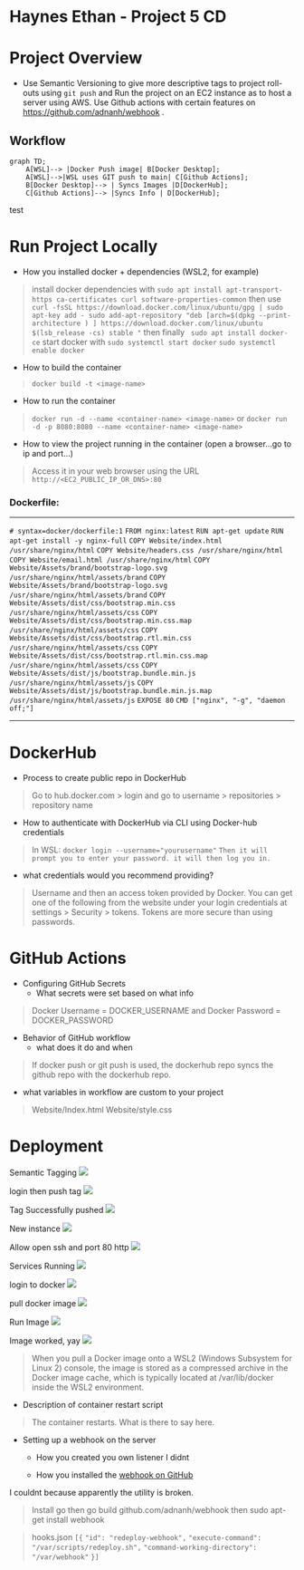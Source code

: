 <script src="https://cdn.jsdelivr.net/npm/mermaid/dist/mermaid.min.js"></script>

# Haynes Ethan - Project 5 CD

# Project Overview

- Use Semantic Versioning to give more descriptive tags to project roll-outs using `git push` and Run the project on an EC2 instance as to host a server using AWS. Use Github actions with certain features on https://github.com/adnanh/webhook . 

## Workflow 

```mermaid
graph TD;
    A[WSL]--> |Docker Push image| B[Docker Desktop];
    A[WSL]-->|WSL uses GIT push to main| C[Github Actions];
    B[Docker Desktop]--> | Syncs Images |D[DockerHub];
    C[Github Actions]--> |Syncs Info | D[DockerHub];

```

test
# Run Project Locally

- How you installed docker + dependencies (WSL2, for example)

> install docker dependencies with `sudo apt install apt-transport-https ca-certificates curl software-properties-common` 
then use 
`curl -fsSL https://download.docker.com/linux/ubuntu/gpg | sudo apt-key add -
sudo add-apt-repository "deb [arch=$(dpkg --print-architecture ) ] https://download.docker.com/linux/ubuntu $(lsb_release -cs) stable "`
then finally 
` sudo apt install docker-ce`
start docker with 
`sudo systemctl start docker`
`sudo systemctl enable docker`




- How to build the container

>`docker build -t <image-name>` 

- How to run the container

>`docker run -d --name <container-name> <image-name>`
or
`docker run -d -p 8080:8080 --name <container-name> <image-name>`

- How to view the project running in the container (open a browser...go to ip and port...)

> Access it in your web browser using the URL 
`http://<EC2_PUBLIC_IP_OR_DNS>:80`

### Dockerfile:
--------------------------------------------
`# syntax=docker/dockerfile:1`
`FROM nginx:latest`
`RUN apt-get update`
`RUN apt-get install -y nginx-full`
`COPY Website/index.html /usr/share/nginx/html`
`COPY Website/headers.css /usr/share/nginx/html`
`COPY Website/email.html /usr/share/nginx/html`
`COPY Website/Assets/brand/bootstrap-logo.svg /usr/share/nginx/html/assets/brand`
`COPY Website/Assets/brand/bootstrap-logo.svg /usr/share/nginx/html/assets/brand`
`COPY Website/Assets/dist/css/bootstrap.min.css /usr/share/nginx/html/assets/css`
`COPY Website/Assets/dist/css/bootstrap.min.css.map /usr/share/nginx/html/assets/css`
`COPY Website/Assets/dist/css/bootstrap.rtl.min.css /usr/share/nginx/html/assets/css`
`COPY Website/Assets/dist/css/bootstrap.rtl.min.css.map /usr/share/nginx/html/assets/css`
`COPY Website/Assets/dist/js/bootstrap.bundle.min.js /usr/share/nginx/html/assets/js`
`COPY Website/Assets/dist/js/bootstrap.bundle.min.js.map /usr/share/nginx/html/assets/js`
`EXPOSE 80`
`CMD ["nginx", "-g", "daemon off;"]`

----------------------------------------------

# DockerHub

- Process to create public repo in DockerHub

> Go to hub.docker.com > login and go to username > repositories > repository name

- How to authenticate with DockerHub via CLI using Docker-hub credentials

>In WSL: 
`docker login --username="yourusername"`
`Then it will prompt you to enter your password. it will then log you in.`

- what credentials would you recommend providing?

>Username and then an access token provided by Docker. You can get one of the following from the website under your login credentials at settings > Security > tokens.
>Tokens are more secure than using passwords.

# GitHub Actions

- Configuring GitHub Secrets
  - What secrets were set based on what info

> Docker Username = DOCKER_USERNAME
and 
Docker Password = DOCKER_PASSWORD

- Behavior of GitHub workflow
  - what does it do and when

> If docker push or git push is used, the dockerhub repo syncs the github repo with the dockerhub repo.

  - what variables in workflow are custom to your project

>Website/Index.html
Website/style.css

# Deployment

Semantic Tagging 
![](https://github.com/WSU-kduncan/3120-cicd-SudoTronic/blob/main/CD/Images/create%20semantic%20tag.png?raw=true)

login then push tag 
![](https://github.com/WSU-kduncan/3120-cicd-SudoTronic/blob/main/CD/Images/Authenticate%20CICD%20Key%20then%20push%20a%20tag%20.png?raw=true)

Tag Successfully pushed
![](https://github.com/WSU-kduncan/3120-cicd-SudoTronic/blob/main/CD/Images/Semantic%20Tag%20Test%20Success.png?raw=true)

New instance 
![](https://github.com/WSU-kduncan/3120-cicd-SudoTronic/blob/main/CD/Images/DockerInstance.png?raw=true)

Allow open ssh and port 80 http 
![](https://github.com/WSU-kduncan/3120-cicd-SudoTronic/blob/main/CD/Images/Allow%20TCP%20port%2080%20for%20the%20default%20NGINX%20site.png?raw=true)

Services Running 
![](https://github.com/WSU-kduncan/3120-cicd-SudoTronic/blob/main/CD/Images/docker-nginx%20sucessfully%20installed.png?raw=true)

login to docker 
![](https://github.com/WSU-kduncan/3120-cicd-SudoTronic/blob/main/CD/Images/Login%20to%20docker%20on%20the%20EC2%20Instance.png?raw=true)

pull docker image 
![](https://github.com/WSU-kduncan/3120-cicd-SudoTronic/blob/main/CD/Images/Pull%20my%20container%20onto%20the%20ec2%20instance.png?raw=true)

Run Image 
![](https://github.com/WSU-kduncan/3120-cicd-SudoTronic/blob/main/CD/Images/Start%20imported%20image%20to%20container.png?raw=true)

Image worked, yay
![](https://github.com/WSU-kduncan/3120-cicd-SudoTronic/blob/main/CD/Images/Instance%20is%20running.png?raw=true)


>When you pull a Docker image onto a WSL2 (Windows Subsystem for Linux 2) console, the image is stored as a compressed archive in the Docker image cache, which is typically located at /var/lib/docker inside the WSL2 environment.

- Description of container restart script

>The container restarts. What is there to say here.

- Setting up a webhook on the server
  - How you created you own listener
 I didnt
 
  - How you installed the [webhook on GitHub](https://github.com/adnanh/webhook)
 
 I couldnt because apparently the utility is broken. 
  
>Install go 
then 
 go build github.com/adnanh/webhook
then 
sudo apt-get install webhook

>hooks.json
`[{`
    `"id": "redeploy-webhook",`
    `"execute-command": "/var/scripts/redeploy.sh",`
    `"command-working-directory": "/var/webhook"`
`}]`
